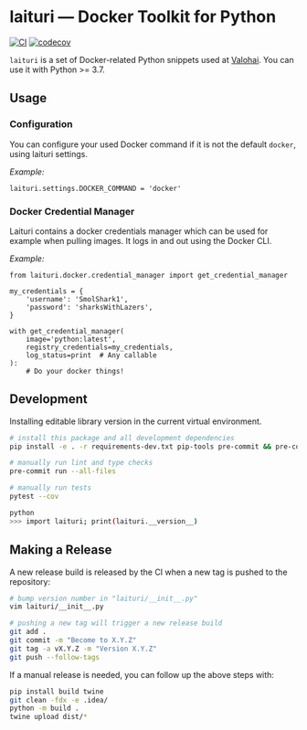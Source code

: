 # laituri — Docker Toolkit for Python

[![CI](https://github.com/valohai/laituri/actions/workflows/ci.yml/badge.svg)](https://github.com/valohai/laituri/actions/workflows/ci.yml)
[![codecov](https://codecov.io/gh/valohai/laituri/branch/master/graph/badge.svg)](https://codecov.io/gh/valohai/laituri)

`laituri` is a set of Docker-related Python snippets used at [Valohai](https://valohai.com/).
You can use it with Python >= 3.7.

## Usage

### Configuration

You can configure your used Docker command if it is not the default `docker`, using laituri settings.

_Example:_

```
laituri.settings.DOCKER_COMMAND = 'docker'
```

### Docker Credential Manager

Laituri contains a docker credentials manager which can be used for example when pulling images.
It logs in and out using the Docker CLI.

_Example:_

```
from laituri.docker.credential_manager import get_credential_manager

my_credentials = {
    'username': 'SmolShark1',
    'password': 'sharksWithLazers',
}

with get_credential_manager(
    image='python:latest',
    registry_credentials=my_credentials,
    log_status=print  # Any callable
):
    # Do your docker things!
```

## Development

Installing editable library version in the current virtual environment.

```bash
# install this package and all development dependencies
pip install -e . -r requirements-dev.txt pip-tools pre-commit && pre-commit install

# manually run lint and type checks
pre-commit run --all-files

# manually run tests
pytest --cov

python
>>> import laituri; print(laituri.__version__)
```

## Making a Release

A new release build is released by the CI when a new tag is pushed to the repository:

```bash
# bump version number in "laituri/__init__.py"
vim laituri/__init__.py

# pushing a new tag will trigger a new release build
git add .
git commit -m "Become to X.Y.Z"
git tag -a vX.Y.Z -m "Version X.Y.Z"
git push --follow-tags
```

If a manual release is needed, you can follow up the above steps with:

```bash
pip install build twine
git clean -fdx -e .idea/
python -m build .
twine upload dist/*
```
